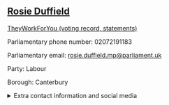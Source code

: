 ## <a href="https://members.parliament.uk/member/4616/contact">Rosie Duffield</a>

<a href="https://www.theyworkforyou.com/mp/25656/rosie_duffield/canterbury">TheyWorkForYou (voting record, statements)</a> 

Parliamentary phone number: 02072191183 

Parliamentary email: rosie.duffield.mp@parliament.uk 

Party: Labour 

Borough: Canterbury 

<details><summary>Extra contact information and social media</summary> 
<li>Website: http://www.rosieduffieldmp.co.uk/</li>
<li>Twitter: https://twitter.com/RosieDuffield1</li>
<li>Constituency office phone number:</li>
<li>Constituency office email:</li>
<li>Facebook:</li>
<li>Instagram:</li>
<li>Youtube:</li>
<li>Linkedin:</li>
<li>Government department phone number:</li>
<li>Government department email:</li>
<li>Threads:</li>
<li>Party office phone number:</li>
<li>Party office email:</li>
<li>Tiktok:</li>
</details>